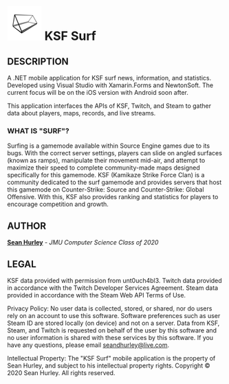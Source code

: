 # ![alt text](https://github.com/hurleysd/KSF_Surf/blob/master/KSF_Surf.iOS/Assets.xcassets/AppIcon.appiconset/Icon80.png "Title App Icon") KSF Surf

## DESCRIPTION
A .NET mobile application for KSF surf news, information, and statistics. Developed using Visual Studio with Xamarin.Forms and NewtonSoft. The current focus will be on the iOS version with Android soon after. 

This application interfaces the APIs of KSF, Twitch, and Steam to gather data about players, maps, records, and live streams.

### WHAT IS "SURF"?

Surfing is a gamemode available within Source Engine games due to its bugs. With the correct server settings, players can slide on angled surfaces (known as ramps), manipulate their movement mid-air, and attempt to maximize their speed to complete community-made maps designed specifically for this gamemode. KSF (Kamikaze Strike Force Clan) is a community dedicated to the surf gamemode and provides servers that host this gamemode on Counter-Strike: Source and Counter-Strike: Global Offensive. With this, KSF also provides ranking and statistics for players to encourage competition and growth. 

## AUTHOR
**[Sean Hurley](https://www.linkedin.com/in/sean-hurley-a147bb1a0/)** - *JMU Computer Science Class of 2020* 

## LEGAL
KSF data provided with permission from unt0uch4bl3. Twitch data provided in accordance with the Twitch Developer Services Agreement. Steam data provided in accordance with the Steam Web API Terms of Use.

Privacy Policy: No user data is collected, stored, or shared, nor do users rely on an account to use this software. Software preferences such as user Steam ID are stored locally (on device) and not on a server. Data from KSF, Steam, and Twitch is requested on behalf of the user by this software and no user information is shared with these services by this software. If you have any questions, please email seandhurley@live.com.

Intellectual Property: The \"KSF Surf\" mobile application is the property of Sean Hurley, and subject to his intellectual property rights. Copyright © 2020 Sean Hurley. All rights reserved.
